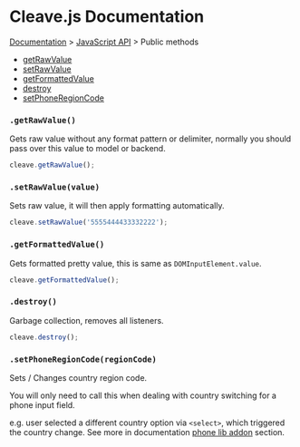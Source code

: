 # Cleave.js Documentation 

[Documentation](https://github.com/nosir/cleave.js/blob/master/doc/doc.md) > [JavaScript API](https://github.com/nosir/cleave.js/blob/master/doc/js-api.md) > Public methods

- [getRawValue](#getrawvalue)
- [setRawValue](#setrawvaluevalue)
- [getFormattedValue](#getformattedvalue)
- [destroy](#destroy)
- [setPhoneRegionCode](#setphoneregioncoderegioncode)

### `.getRawValue()`

Gets raw value without any format pattern or delimiter, normally you should pass over this value to model or backend.

```js
cleave.getRawValue();
```

### `.setRawValue(value)`

Sets raw value, it will then apply formatting automatically.

```js
cleave.setRawValue('5555444433332222');
```

### `.getFormattedValue()`

Gets formatted pretty value, this is same as `DOMInputElement.value`.

```js
cleave.getFormattedValue();
```

### `.destroy()`

Garbage collection, removes all listeners.

```js
cleave.destroy();
```

### `.setPhoneRegionCode(regionCode)`

Sets / Changes country region code.

You will only need to call this when dealing with country switching for a phone input field.

e.g. user selected a different country option via `<select>`, which triggered the country change. See more in documentation [phone lib addon](https://github.com/nosir/cleave.js/blob/master/doc/phone-lib-addon.md) section.
